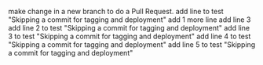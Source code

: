 make change in a new branch to do a Pull Request.
add line to test "Skipping a commit for tagging and deployment"
add 1 more line
add line 3
add line 2 to test "Skipping a commit for tagging and deployment"
add line 3 to test "Skipping a commit for tagging and deployment"
add line 4 to test "Skipping a commit for tagging and deployment"
add line 5 to test "Skipping a commit for tagging and deployment"
